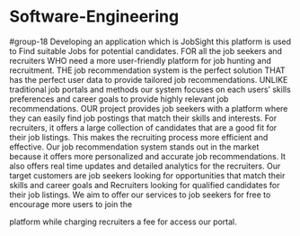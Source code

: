 # Software-Engineering
#group-18
Developing an application which is JobSight this platform is used to Find suitable Jobs for potential candidates. 
FOR all the job seekers and recruiters WHO need a more user-friendly platform for job
hunting and recruitment. THE job recommendation system is the perfect solution THAT has
the perfect user data to provide tailored job recommendations. UNLIKE traditional job
portals and methods our system focuses on each users’ skills preferences and career goals to
provide highly relevant job recommendations. OUR project provides job seekers with a
platform where they can easily find job postings that match their skills and interests. For
recruiters, it offers a large collection of candidates that are a good fit for their job listings.
This makes the recruiting process more efficient and effective. Our job recommendation
system stands out in the market because it offers more personalized and accurate job
recommendations. It also offers real time updates and detailed analytics for the
recruiters. Our target customers are job seekers looking for opportunities that match their
skills and career goals and Recruiters looking for qualified candidates for their job listings.
We aim to offer our services to job seekers for free to encourage more users to join the

platform while charging recruiters a fee for access our portal.

